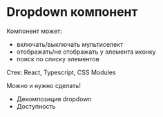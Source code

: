 # Dropdown компонент

Компонент может:

- включать/выключать мультиселект
- отображать/не отображать у элемента иконку
- поиск по списку элементов

Стек: React, Typescript, CSS Modules

Можно и нужно сделать!

- Декомпозиция dropdown
- Доступность
